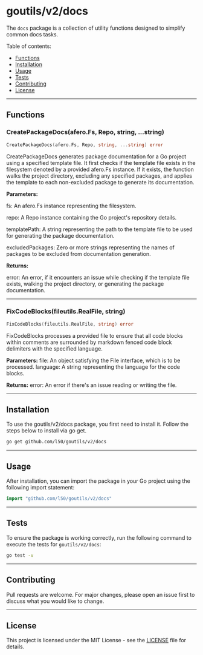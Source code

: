 # goutils/v2/docs

The `docs` package is a collection of utility functions
designed to simplify common docs tasks.

Table of contents:

- [Functions](#functions)
- [Installation](#installation)
- [Usage](#usage)
- [Tests](#tests)
- [Contributing](#contributing)
- [License](#license)

---

## Functions

### CreatePackageDocs(afero.Fs, Repo, string, ...string)

```go
CreatePackageDocs(afero.Fs, Repo, string, ...string) error
```

CreatePackageDocs generates package documentation for a Go project using
a specified template file. It first checks if the template file exists in
the filesystem denoted by a provided afero.Fs instance. If it exists, the
function walks the project directory, excluding any specified packages,
and applies the template to each non-excluded package to generate its
documentation.

**Parameters:**

fs: An afero.Fs instance representing the filesystem.

repo: A Repo instance containing the Go project's repository details.

templatePath: A string representing the path to the template file to be
used for generating the package documentation.

excludedPackages: Zero or more strings representing the names of packages
to be excluded from documentation generation.

**Returns:**

error: An error, if it encounters an issue while checking if the template
file exists, walking the project directory, or generating the package
documentation.

---

### FixCodeBlocks(fileutils.RealFile, string)

```go
FixCodeBlocks(fileutils.RealFile, string) error
```

FixCodeBlocks processes a provided file to ensure that all code
blocks within comments are surrounded by markdown fenced code block
delimiters with the specified language.

**Parameters:**
file: An object satisfying the File interface, which is to be processed.
language: A string representing the language for the code blocks.

**Returns:**
error: An error if there's an issue reading or writing the file.

---

## Installation

To use the goutils/v2/docs package, you first need to install it.
Follow the steps below to install via go get.

```bash
go get github.com/l50/goutils/v2/docs
```

---

## Usage

After installation, you can import the package in your Go project
using the following import statement:

```go
import "github.com/l50/goutils/v2/docs"
```

---

## Tests

To ensure the package is working correctly, run the following
command to execute the tests for `goutils/v2/docs`:

```bash
go test -v
```

---

## Contributing

Pull requests are welcome. For major changes,
please open an issue first to discuss what
you would like to change.

---

## License

This project is licensed under the MIT
License - see the [LICENSE](../LICENSE)
file for details.
